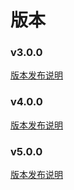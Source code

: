 # 版本
### v3.0.0
[版本发布说明](https://github.com/cita-cloud/runner_k8s/releases/tag/v3.0.0)
### v4.0.0
[版本发布说明](https://github.com/cita-cloud/runner_k8s/releases/tag/v4.0.0)
### v5.0.0
[版本发布说明](https://github.com/cita-cloud/runner_k8s/releases/tag/v5.0.0)
